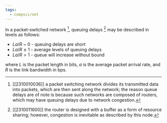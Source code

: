 ```yaml
---
tags:
  - compsci/net
---
```


In a packet-switched network [^2], queuing delays [^1] may be described in levels as follows:
- $La/{R}$ ~ $0$ - queuing delays are short
- $La/{R} \leq 1$ - average levels of queuing delays
- $La/R >1$ - queue will increase without bound

where $L$ is the packet length in bits, $a$ is the average packet arrival rate, and $R$ is the link bandwidth in bps.

[^1]: [[2310011600]] the router is designed with a buffer as a form of resource sharing; however, congestion is inevitable as described by this node.
[^2]: [[2310010036]] a packet switching network divides its transmitted data into packets, which are then sent along the network; the reason queue delays are of note is because such networks are composed of routers, which may have queuing delays due to network congestion.